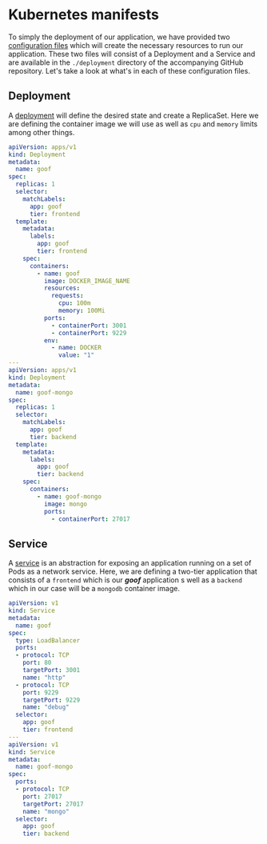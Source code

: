 # Kubernetes manifests

To simply the deployment of our application, we have provided two [configuration files](https://kubernetes.io/docs/concepts/configuration/overview/) which will create the necessary resources to run our application. These two files will consist of a Deployment and a Service and are available in the `./deployment` directory of the accompanying GitHub repository. Let's take a look at what's in each of these configuration files.

## Deployment

A [deployment](https://kubernetes.io/docs/concepts/workloads/controllers/deployment/) will define the desired state and create a ReplicaSet. Here we are defining the container image we will use as well as `cpu` and `memory` limits among other things.

```yaml
apiVersion: apps/v1
kind: Deployment
metadata:
  name: goof
spec:
  replicas: 1
  selector:
    matchLabels:
      app: goof
      tier: frontend
  template:
    metadata:
      labels:
        app: goof
        tier: frontend
    spec:
      containers:
        - name: goof
          image: DOCKER_IMAGE_NAME
          resources:
            requests:
              cpu: 100m
              memory: 100Mi
          ports:
            - containerPort: 3001
            - containerPort: 9229
          env:
            - name: DOCKER
              value: "1"
---
apiVersion: apps/v1
kind: Deployment
metadata:
  name: goof-mongo
spec:
  replicas: 1
  selector:
    matchLabels:
      app: goof
      tier: backend
  template:
    metadata:
      labels:
        app: goof
        tier: backend
    spec:
      containers:
        - name: goof-mongo
          image: mongo
          ports:
            - containerPort: 27017
```

## Service

A [service](https://kubernetes.io/docs/concepts/services-networking/service/) is an abstraction for exposing an application running on a set of Pods as a network service. Here, we are defining a two-tier application that consists of a `frontend` which is our _**goof**_ application s well as a `backend` which in our case will be a `mongodb` container image.

```yaml
apiVersion: v1
kind: Service
metadata:
  name: goof
spec:
  type: LoadBalancer
  ports:
  - protocol: TCP
    port: 80
    targetPort: 3001
    name: "http"
  - protocol: TCP
    port: 9229
    targetPort: 9229
    name: "debug"
  selector:
    app: goof
    tier: frontend
---
apiVersion: v1
kind: Service
metadata:
  name: goof-mongo
spec:
  ports:
  - protocol: TCP
    port: 27017
    targetPort: 27017
    name: "mongo"
  selector:
    app: goof
    tier: backend
```

